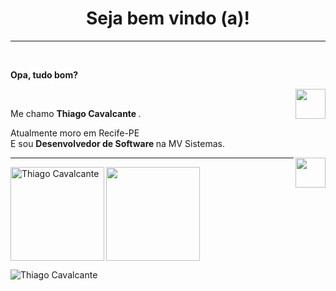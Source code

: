 <h1 align = "center"> Seja bem vindo (a)! </h1>
<hr />

</a> <br />
<p align = "left"> 
  <b> Opa, tudo bom? </b>
</p>
<a href="https://www.instagram.com/thiagoocms/" target="_blank">
  <img align = "right" src = "https://cdn.icon-icons.com/icons2/1211/PNG/512/1491579602-yumminkysocialmedia36_83067.png" width = "48px" height = "48px">
</a> <br />
<p align = "left">
Me chamo <b> Thiago Cavalcante </b>.
</p>
Atualmente moro em Recife-PE <br />
E sou <b> Desenvolvedor de Software </b> na MV Sistemas.
</p>
<a href="https://www.linkedin.com/in/thiago-cavalcante-mendes-da-silva-46a767209/" target="_blank">
  <img align = "right" src = "https://i.ibb.co/Kx2GSrT/linkedin.png" width = "48px" height = "48px">
</a>

<hr />



<p>
  <img align = "left" height = "150em" src = "https://github-readme-stats.vercel.app/api/top-langs/?username=thiagoocms&layout=compact&theme=graywhite&title_color=268bd2" alt = "Thiago Cavalcante" />
</p>
<p> 
  <img align = "center" height = "150em" src = "https://github-readme-stats.vercel.app/api?username=thiagoocms&count_private=true&show_icons=true&theme=graywhite&icon_color=268bd2&title_color=268bd2" alt = "" />
</p>




<p align = "left"> <img src = "https://komarev.com/ghpvc/?username=thiagoocms" alt = "Thiago Cavalcante" /> </p>
